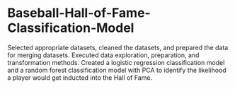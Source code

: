 # Baseball-Hall-of-Fame-Classification-Model
Selected appropriate datasets, cleaned the datasets, and prepared the data for merging datasets. Executed data exploration, preparation, and transformation methods. Created a logistic regression classification model and a random forest classification model with PCA to identify the likelihood a player would get inducted into the Hall of Fame.
